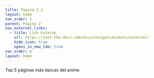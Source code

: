 ```yaml
---
title: Pagina 2-2
layout: home
nav_order: 5
parent: Pagina 2
nav_external_links:
  - title: Link Externo
    url: https://just-the-docs.com/docs/navigation/main/external/
    hide_icon: true
    opens_in_new_tab: true
nav_order: 6
layout: home
---
```

Top 5 páginas más épicas del anime

